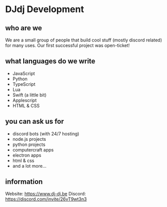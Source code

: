 # DJdj Development
## who are we
We are a small group of people that build cool stuff (mostly discord related) for many uses.
Our first successful project was open-ticket!
## what languages do we write
- JavaScript
- Python
- TypeScript
- Lua
- Swift (a little bit)
- Applescript
- HTML & CSS

## you can ask us for
- discord bots (with 24/7 hosting)
- node.js projects
- python projects
- computercraft apps
- electron apps
- html & css
- and a lot more...

## information
Website: https://www.dj-dj.be
Discord: https://discord.com/invite/26vT9wt3n3

